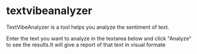 # textvibeanalyzer
 TextVibeAnalyzer is a tool helps you analyze the sentiment of text.

Enter the text you want to analyze in the textarea below and click "Analyze" to see the results.It will give a report of that text in visual formate
